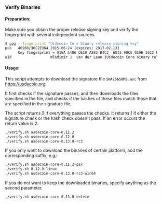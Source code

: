 ### Verify Binaries

#### Preparation:

Make sure you obtain the proper release signing key and verify the fingerprint with several independent sources.

```sh
$ gpg --fingerprint "Usdecoin Core binary release signing key"
pub   4096R/36C2E964 2015-06-24 [expires: 2017-02-13]
      Key fingerprint = 01EA 5486 DE18 A882 D4C2  6845 90C8 019E 36C2 E964
uid                  Wladimir J. van der Laan (Usdecoin Core binary release signing key) <laanwj@gmail.com>
```

#### Usage:

This script attempts to download the signature file `SHA256SUMS.asc` from https://usdecoin.org.

It first checks if the signature passes, and then downloads the files specified in the file, and checks if the hashes of these files match those that are specified in the signature file.

The script returns 0 if everything passes the checks. It returns 1 if either the signature check or the hash check doesn't pass. If an error occurs the return value is 2.


```sh
./verify.sh usdecoin-core-0.11.2
./verify.sh usdecoin-core-0.12.0
./verify.sh usdecoin-core-0.13.0-rc3
```

If you only want to download the binaries of certain platform, add the corresponding suffix, e.g.:

```sh
./verify.sh usdecoin-core-0.11.2-osx
./verify.sh 0.12.0-linux
./verify.sh usdecoin-core-0.13.0-rc3-win64
```

If you do not want to keep the downloaded binaries, specify anything as the second parameter.

```sh
./verify.sh usdecoin-core-0.13.0 delete
```
